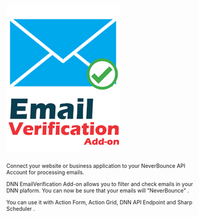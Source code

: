 # ![](assets/emailverification150x388w.png)



Connect your website or business application to your NeverBounce API Account for processing emails.

DNN EmailVerification Add-on allows you to filter and check emails in your DNN plaform. You can now be sure that your emails will "NeverBounce" .

You can use it with Action Form, Action Grid, DNN API Endpoint and Sharp Scheduler .

